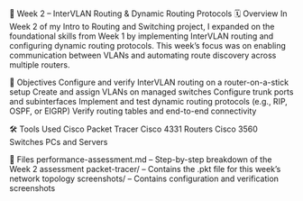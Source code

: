 📘 Week 2 – InterVLAN Routing & Dynamic Routing Protocols
🗓️ Overview
In Week 2 of my Intro to Routing and Switching project, I expanded on the foundational skills from Week 1 by implementing InterVLAN routing and configuring dynamic routing protocols. This week’s focus was on enabling communication between VLANs and automating route discovery across multiple routers.

🎯 Objectives
Configure and verify InterVLAN routing on a router-on-a-stick setup
Create and assign VLANs on managed switches
Configure trunk ports and subinterfaces
Implement and test dynamic routing protocols (e.g., RIP, OSPF, or EIGRP)
Verify routing tables and end-to-end connectivity

🛠️ Tools Used
Cisco Packet Tracer
Cisco 4331 Routers
Cisco 3560 Switches
PCs and Servers

📂 Files
performance-assessment.md – Step-by-step breakdown of the Week 2 assessment
packet-tracer/ – Contains the .pkt file for this week’s network topology
screenshots/ – Contains configuration and verification screenshots
